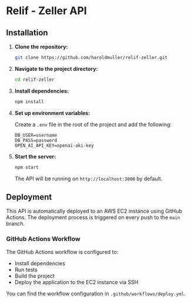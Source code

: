 # Relif - Zeller API

## Installation

1. **Clone the repository:**

    ```bash
    git clone https://github.com/haroldmuller/relif-zeller.git
    ```

2. **Navigate to the project directory:**

    ```bash
    cd relif-zeller
    ```

3. **Install dependencies:**

    ```bash
    npm install
    ```

4. **Set up environment variables:**

    Create a `.env` file in the root of the project and add the following:

    ```env
    DB_USER=username
    DB_PASS=password
    OPEN_AI_API_KEY=openai-aki-key
    ```

5. **Start the server:**

    ```bash
    npm start
    ```

    The API will be running on `http://localhost:3000` by default.

## Deployment

This API is automatically deployed to an AWS EC2 instance using GitHub Actions. The deployment process is triggered on every push to the `main` branch.

### GitHub Actions Workflow

The GitHub Actions workflow is configured to:

- Install dependencies
- Run tests
- Build the project
- Deploy the application to the EC2 instance via SSH

You can find the workflow configuration in `.github/workflows/deploy.yml`.
